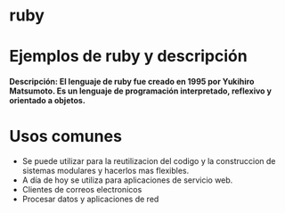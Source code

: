 # ruby
# Ejemplos de ruby y descripción
#### Descripción: El lenguaje de ruby fue creado en 1995 por Yukihiro Matsumoto. Es un lenguaje de programación interpretado, reflexivo y orientado a objetos.
# Usos comunes 
- Se puede utilizar para la reutilizacion del codigo y la construccion de sistemas modulares y hacerlos mas flexibles. 
- A día de hoy se utiliza para aplicaciones de servicio web.
- Clientes de correos electronicos
- Procesar datos y aplicaciones de red
